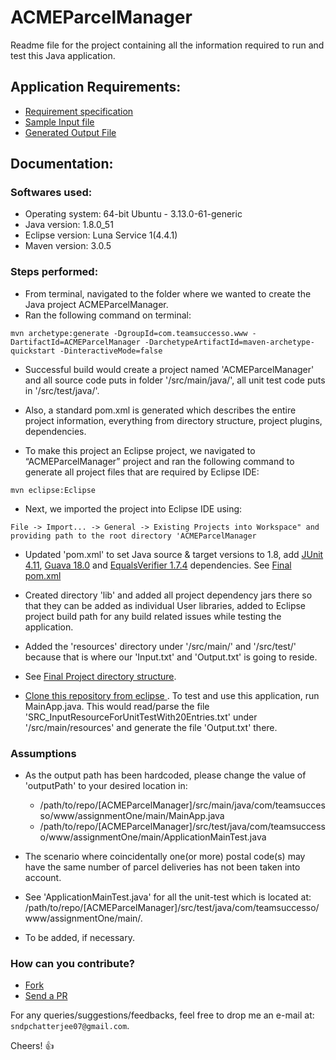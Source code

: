 # ACMEParcelManager

Readme file for the project containing all the information required to run and test this Java application.


## Application Requirements:

* [Requirement specification](https://pastebin.com/MDMk1LWJ)
* [Sample Input file](https://pastebin.com/M5Uh5Bz0)
* [Generated Output File](https://pastebin.com/hgJCYUpX)


## Documentation:

### Softwares used:

 * Operating system: 64-bit Ubuntu - 3.13.0-61-generic
 * Java version: 1.8.0_51
 * Eclipse version: Luna Service 1(4.4.1)
 * Maven version: 3.0.5

### Steps performed:

 * From terminal, navigated to the folder where we wanted to create the Java project ACMEParcelManager.
 * Ran the following command on terminal:
```
mvn archetype:generate -DgroupId=com.teamsuccesso.www -DartifactId=ACMEParcelManager -DarchetypeArtifactId=maven-archetype-quickstart -DinteractiveMode=false
```
 
  * Successful build would create a project named 'ACMEParcelManager' and all source code puts in folder '/src/main/java/', all unit test code puts in '/src/test/java/'.

* Also, a standard pom.xml is generated which describes the entire project information, everything from directory structure, project plugins, dependencies.

* To make this project an Eclipse project, we navigated to “ACMEParcelManager” project and ran the following command to generate all project files that are required by Eclipse IDE:

```mvn eclipse:Eclipse```
* Next, we imported the project into Eclipse IDE using:

```File -> Import... -> General -> Existing Projects into Workspace" and providing path to the root directory 'ACMEParcelManager```

* Updated 'pom.xml' to set Java source & target versions to 1.8, add [JUnit 4.11](http://mvnrepository.com/artifact/junit/junit/4.11), [Guava 18.0](https://github.com/google/guava) and [EqualsVerifier 1.7.4](http://www.jqno.nl/equalsverifier/) dependencies. See [Final pom.xml](https://pastebin.com/j8xpYJB2)

* Created directory 'lib' and added all project dependency jars there so that they can be added as individual User libraries, added to Eclipse project build path for any build related issues while testing the application.

* Added the 'resources' directory under '/src/main/' and '/src/test/' because that is where our 'Input.txt' and 'Output.txt' is going to reside.

* See [Final Project directory structure](http://i.imgur.com/CuCmhkC.png).

* [Clone this repository from eclipse ](http://www.vogella.com/tutorials/EclipseGit/article.html#clone_repository). To test and use this application, run MainApp.java. This would read/parse the file 'SRC_InputResourceForUnitTestWith20Entries.txt' under '/src/main/resources' and generate the file 'Output.txt' there.

### Assumptions
* As the output path has been hardcoded, please change the value of 'outputPath' to your desired location in:
  - /path/to/repo/[ACMEParcelManager]/src/main/java/com/teamsuccesso/www/assignmentOne/main/MainApp.java 
  - /path/to/repo/[ACMEParcelManager]/src/test/java/com/teamsuccesso/www/assignmentOne/main/ApplicationMainTest.java

* The scenario where coincidentally one(or more) postal code(s) may have the same number of parcel deliveries has not been taken into account. 

* See 'ApplicationMainTest.java' for all the unit-test which is located at: /path/to/repo/[ACMEParcelManager]/src/test/java/com/teamsuccesso/www/assignmentOne/main/.

* To be added, if necessary.

### How can you contribute?
* [Fork](https://help.github.com/articles/fork-a-repo)
* [Send a PR](https://help.github.com/articles/using-pull-requests)

For any queries/suggestions/feedbacks, feel free to drop me an e-mail at: `sndpchatterjee07@gmail.com`.

Cheers! :+1: